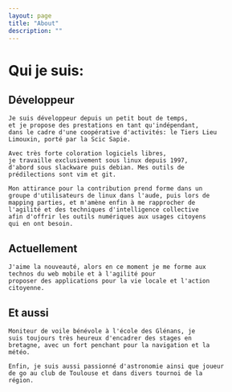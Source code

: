 ```yaml
---
layout: page
title: "About"
description: ""
---
```

# Qui je suis:

## Développeur

    Je suis développeur depuis un petit bout de temps,
    et je propose des prestations en tant qu'indépendant,
    dans le cadre d'une coopérative d'activités: le Tiers Lieu
    Limouxin, porté par la Scic Sapie.

    Avec très forte coloration logiciels libres,
    je travaille exclusivement sous linux depuis 1997,
    d'abord sous slackware puis debian. Mes outils de
    prédilections sont vim et git.

    Mon attirance pour la contribution prend forme dans un
    groupe d'utilisateurs de linux dans l'aude, puis lors de
    mapping parties, et m'amène enfin à me rapprocher de
    l'agilité et des techniques d'intelligence collective
    afin d'offrir les outils numériques aux usages citoyens
    qui en ont besoin.

## Actuellement 

    J'aime la nouveauté, alors en ce moment je me forme aux
    technos du web mobile et à l'agilité pour
    proposer des applications pour la vie locale et l'action
    citoyenne.

## Et aussi

    Moniteur de voile bénévole à l'école des Glénans, je
    suis toujours très heureux d'encadrer des stages en
    bretagne, avec un fort penchant pour la navigation et la
    météo.

    Enfin, je suis aussi passionné d'astronomie ainsi que joueur
    de go au club de Toulouse et dans divers tournoi de la
    région.

